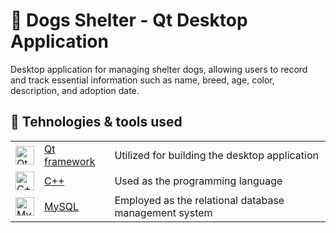 # 🐶 Dogs Shelter - Qt Desktop Application
Desktop application for managing shelter dogs, allowing users to record and track essential information such as name, breed, age, color, description, and adoption date.

## 🔌 Tehnologies & tools used
<table>
  <tr>
    <td><img src="https://upload.wikimedia.org/wikipedia/commons/thumb/0/0b/Qt_logo_2016.svg/2560px-Qt_logo_2016.svg.png" alt="Qt framework" height="30"/></td>
    <td style="vertical-align: middle;"><a href="https://www.qt.io/">Qt framework</a></td>
    <td>Utilized for building the desktop application</td>
  </tr>
  <tr>
    <td><img src="https://raw.githubusercontent.com/isocpp/logos/master/cpp_logo.png" alt="C++" height="30"/></td>
    <td style="vertical-align: middle;"><a href="https://www.cplusplus.com/">C++</a></td>
    <td>Used as the programming language</td>
  </tr>
  <tr>
    <td><img src="https://cdn.icon-icons.com/icons2/1381/PNG/512/mysqlworkbench_93532.png" alt="MySQL" height="30"/></td>
    <td style="vertical-align: middle;"><a href="https://www.mysql.com/">MySQL</a></td>
    <td>Employed as the relational database management system</td>
  </tr>
</table>
